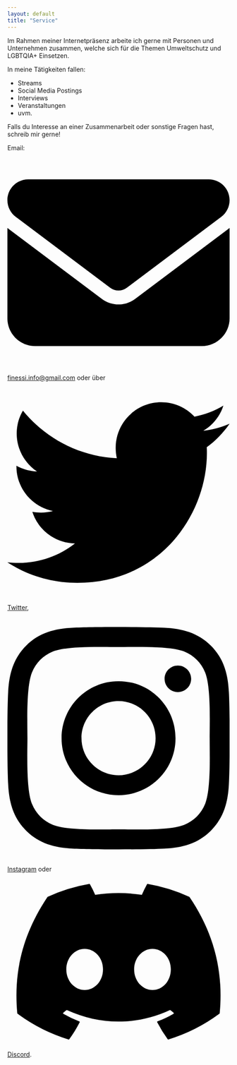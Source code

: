 ```yaml
---
layout: default
title: "Service"
---
```

<main class="bg-cover mt-24 transform-none md:skew-y-6" style="background-image: url({{ "/assets/images/background.webp" | relative_url }})">
	<div class="max-w-4xl mx-auto bg-transparent transform-none md:-skew-y-6 shadow-inner shadow-white">
			<section class="pt-16 pb-24 last:mb-0 bg-stone-900 text-stone-50 transform-none md:skew-y-6">
				<div class="p-12 transform-none md:-skew-y-6">
					<p>Im Rahmen meiner Internetpräsenz arbeite ich gerne mit Personen und Unternehmen zusammen, welche sich für die Themen Umweltschutz und LGBTQIA+ Einsetzen.</p>
                    <p class="mt-2">In meine Tätigkeiten fallen:</p>
                    <ul class="list-disc list-inside ml-6">
                        <li>Streams</li>
                        <li>Social Media Postings</li>
                        <li>Interviews</li>
                        <li>Veranstaltungen</li>
                        <li>uvm.</li>
                    </ul>
                    <p class="mt-2">Falls du Interesse an einer Zusammenarbeit oder sonstige Fragen hast, schreib mir gerne!</p>
                    <p>Email: <a class="hover:underline" href="mailto:finessi.info@gmail.com"><svg class="w-4 aspect-square inline mr-1 align-baseline fill-stone-50" xmlns="http://www.w3.org/2000/svg" viewBox="0 0 512 512"><!--! Font Awesome Pro 6.2.1 by @fontawesome - https://fontawesome.com License - https://fontawesome.com/license (Commercial License) Copyright 2022 Fonticons, Inc. --><path d="M48 64C21.5 64 0 85.5 0 112c0 15.1 7.1 29.3 19.2 38.4L236.8 313.6c11.4 8.5 27 8.5 38.4 0L492.8 150.4c12.1-9.1 19.2-23.3 19.2-38.4c0-26.5-21.5-48-48-48H48zM0 176V384c0 35.3 28.7 64 64 64H448c35.3 0 64-28.7 64-64V176L294.4 339.2c-22.8 17.1-54 17.1-76.8 0L0 176z"/></svg>finessi.info@gmail.com</a> oder über 
                    <a class="hover:underline" href="{{ site.data.bottomicons.Twitter.url }}"><svg class="w-4 aspect-square inline mr-1 align-baseline fill-stone-50" xmlns="http://www.w3.org/2000/svg" viewBox="0 0 512 512"><!--! Font Awesome Pro 6.2.1 by @fontawesome - https://fontawesome.com License - https://fontawesome.com/license (Commercial License) Copyright 2022 Fonticons, Inc. --><path d="M459.37 151.716c.325 4.548.325 9.097.325 13.645 0 138.72-105.583 298.558-298.558 298.558-59.452 0-114.68-17.219-161.137-47.106 8.447.974 16.568 1.299 25.34 1.299 49.055 0 94.213-16.568 130.274-44.832-46.132-.975-84.792-31.188-98.112-72.772 6.498.974 12.995 1.624 19.818 1.624 9.421 0 18.843-1.3 27.614-3.573-48.081-9.747-84.143-51.98-84.143-102.985v-1.299c13.969 7.797 30.214 12.67 47.431 13.319-28.264-18.843-46.781-51.005-46.781-87.391 0-19.492 5.197-37.36 14.294-52.954 51.655 63.675 129.3 105.258 216.365 109.807-1.624-7.797-2.599-15.918-2.599-24.04 0-57.828 46.782-104.934 104.934-104.934 30.213 0 57.502 12.67 76.67 33.137 23.715-4.548 46.456-13.32 66.599-25.34-7.798 24.366-24.366 44.833-46.132 57.827 21.117-2.273 41.584-8.122 60.426-16.243-14.292 20.791-32.161 39.308-52.628 54.253z"/></svg>Twitter</a>,
                    <a class="hover:underline" href="{{ site.data.bottomicons.Instagram.url }}"><svg class="w-4 aspect-square inline mr-1 align-baseline fill-stone-50" xmlns="http://www.w3.org/2000/svg" viewBox="0 0 448 512"><!--! Font Awesome Pro 6.2.1 by @fontawesome - https://fontawesome.com License - https://fontawesome.com/license (Commercial License) Copyright 2022 Fonticons, Inc. --><path d="M224.1 141c-63.6 0-114.9 51.3-114.9 114.9s51.3 114.9 114.9 114.9S339 319.5 339 255.9 287.7 141 224.1 141zm0 189.6c-41.1 0-74.7-33.5-74.7-74.7s33.5-74.7 74.7-74.7 74.7 33.5 74.7 74.7-33.6 74.7-74.7 74.7zm146.4-194.3c0 14.9-12 26.8-26.8 26.8-14.9 0-26.8-12-26.8-26.8s12-26.8 26.8-26.8 26.8 12 26.8 26.8zm76.1 27.2c-1.7-35.9-9.9-67.7-36.2-93.9-26.2-26.2-58-34.4-93.9-36.2-37-2.1-147.9-2.1-184.9 0-35.8 1.7-67.6 9.9-93.9 36.1s-34.4 58-36.2 93.9c-2.1 37-2.1 147.9 0 184.9 1.7 35.9 9.9 67.7 36.2 93.9s58 34.4 93.9 36.2c37 2.1 147.9 2.1 184.9 0 35.9-1.7 67.7-9.9 93.9-36.2 26.2-26.2 34.4-58 36.2-93.9 2.1-37 2.1-147.8 0-184.8zM398.8 388c-7.8 19.6-22.9 34.7-42.6 42.6-29.5 11.7-99.5 9-132.1 9s-102.7 2.6-132.1-9c-19.6-7.8-34.7-22.9-42.6-42.6-11.7-29.5-9-99.5-9-132.1s-2.6-102.7 9-132.1c7.8-19.6 22.9-34.7 42.6-42.6 29.5-11.7 99.5-9 132.1-9s102.7-2.6 132.1 9c19.6 7.8 34.7 22.9 42.6 42.6 11.7 29.5 9 99.5 9 132.1s2.7 102.7-9 132.1z"/></svg>Instagram</a> oder
                    <a class="hover:underline" href="{{ site.data.bottomicons.Discord.url }}"><svg class="w-4 aspect-square inline mr-1 align-baseline fill-stone-50" xmlns="http://www.w3.org/2000/svg" viewBox="0 0 640 512"><!--! Font Awesome Pro 6.2.1 by @fontawesome - https://fontawesome.com License - https://fontawesome.com/license (Commercial License) Copyright 2022 Fonticons, Inc. --><path d="M524.531,69.836a1.5,1.5,0,0,0-.764-.7A485.065,485.065,0,0,0,404.081,32.03a1.816,1.816,0,0,0-1.923.91,337.461,337.461,0,0,0-14.9,30.6,447.848,447.848,0,0,0-134.426,0,309.541,309.541,0,0,0-15.135-30.6,1.89,1.89,0,0,0-1.924-.91A483.689,483.689,0,0,0,116.085,69.137a1.712,1.712,0,0,0-.788.676C39.068,183.651,18.186,294.69,28.43,404.354a2.016,2.016,0,0,0,.765,1.375A487.666,487.666,0,0,0,176.02,479.918a1.9,1.9,0,0,0,2.063-.676A348.2,348.2,0,0,0,208.12,430.4a1.86,1.86,0,0,0-1.019-2.588,321.173,321.173,0,0,1-45.868-21.853,1.885,1.885,0,0,1-.185-3.126c3.082-2.309,6.166-4.711,9.109-7.137a1.819,1.819,0,0,1,1.9-.256c96.229,43.917,200.41,43.917,295.5,0a1.812,1.812,0,0,1,1.924.233c2.944,2.426,6.027,4.851,9.132,7.16a1.884,1.884,0,0,1-.162,3.126,301.407,301.407,0,0,1-45.89,21.83,1.875,1.875,0,0,0-1,2.611,391.055,391.055,0,0,0,30.014,48.815,1.864,1.864,0,0,0,2.063.7A486.048,486.048,0,0,0,610.7,405.729a1.882,1.882,0,0,0,.765-1.352C623.729,277.594,590.933,167.465,524.531,69.836ZM222.491,337.58c-28.972,0-52.844-26.587-52.844-59.239S193.056,219.1,222.491,219.1c29.665,0,53.306,26.82,52.843,59.239C275.334,310.993,251.924,337.58,222.491,337.58Zm195.38,0c-28.971,0-52.843-26.587-52.843-59.239S388.437,219.1,417.871,219.1c29.667,0,53.307,26.82,52.844,59.239C470.715,310.993,447.538,337.58,417.871,337.58Z"/></svg>Discord</a>.</p>
				</div>
			</section>
	</div>
</main>